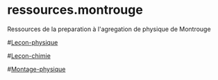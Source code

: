 # ressources.montrouge
Ressources de la preparation à l'agregation de physique de Montrouge


#[Leçon-physique](leçon-physique/Plans/LP.md)

#[Leçon-chimie](leçon-chimie/LC.md)

#[Montage-physique](montage-physique/montage.md)
